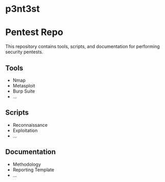 # p3nt3st

# Pentest Repo

This repository contains tools, scripts, and documentation for performing security pentests.

## Tools

- Nmap
- Metasploit
- Burp Suite
- ...

## Scripts

- Reconnaissance
- Exploitation
- ...

## Documentation

- Methodology
- Reporting Template
- ...
